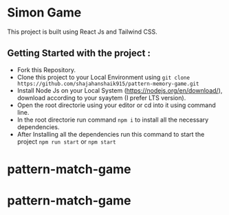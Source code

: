 # Simon Game

This project is built using React Js and Tailwind CSS.

## Getting Started with the project :
* Fork this Repository.
* Clone this project to your Local Environment using `git clone https://github.com/shajahanshaik915/pattern-memory-game.git`
* Install Node Js on your Local System (https://nodejs.org/en/download/), download according to your syaytem (I prefer LTS version).
* Open the root directorie using your editor or cd into it using command line.
* In the root directorie run command ` npm i ` to install all the necessary dependencies.
* After Installing all the dependencies run this command to start the project `npm run start` or `npm start`
# pattern-match-game
# pattern-match-game
